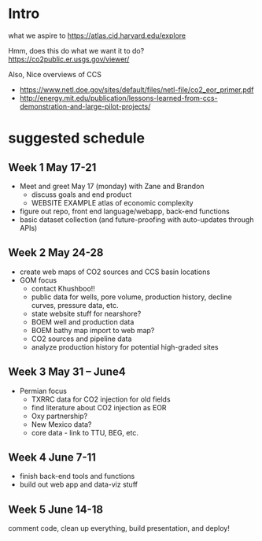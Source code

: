 # Intro
what we aspire to https://atlas.cid.harvard.edu/explore

Hmm, does this do what we want it to do? https://co2public.er.usgs.gov/viewer/

Also, Nice overviews of CCS
- https://www.netl.doe.gov/sites/default/files/netl-file/co2_eor_primer.pdf
- http://energy.mit.edu/publication/lessons-learned-from-ccs-demonstration-and-large-pilot-projects/  

# suggested schedule
## Week 1 May 17-21
- Meet and greet May 17 (monday) with Zane and Brandon
  - discuss goals and end product
  - WEBSITE EXAMPLE atlas of economic complexity
- figure out repo, front end language/webapp, back-end functions
- basic dataset collection (and future-proofing with auto-updates through APIs)

## Week 2 May 24-28
- create web maps of CO2 sources and CCS basin locations
- GOM focus
  - contact Khushboo!!
  - public data for wells, pore volume, production history, decline curves, pressure data, etc.
  - state website stuff for nearshore?
  - BOEM well and production data
  - BOEM bathy map import to web map?
  - CO2 sources and pipeline data
  - analyze production history for potential high-graded sites

## Week 3 May 31 – June4
- Permian focus
  - TXRRC data for CO2 injection for old fields
  - find literature about CO2 injection as EOR
  - Oxy partnership?
  - New Mexico data?
  - core data - link to TTU, BEG, etc.

## Week 4 June 7-11
- finish back-end tools and functions
- build out web app and data-viz stuff

## Week 5 June 14-18
comment code, clean up everything, build presentation, and deploy!
